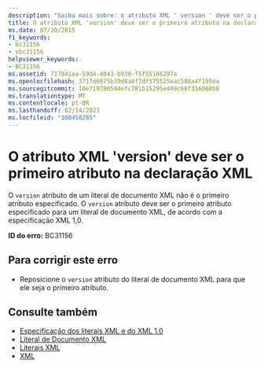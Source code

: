 ```yaml
---
description: "Saiba mais sobre: o atributo XML ' version ' deve ser o primeiro atributo na declaração XML"
title: O atributo XML 'version' deve ser o primeiro atributo na declaração XML
ms.date: 07/20/2015
f1_keywords:
- bc31156
- vbc31156
helpviewer_keywords:
- BC31156
ms.assetid: 717841ea-59d4-4043-b930-f5f55166297a
ms.openlocfilehash: 3717d6675b39d8a0f7df575525eac508a4f199da
ms.sourcegitcommit: 10e719780594efc781b15295e499c66f316068b8
ms.translationtype: MT
ms.contentlocale: pt-BR
ms.lasthandoff: 02/14/2021
ms.locfileid: "100458285"
---
```

# <a name="xml-attribute-version-must-be-the-first-attribute-in-xml-declaration"></a>O atributo XML 'version' deve ser o primeiro atributo na declaração XML

O `version` atributo de um literal de documento XML não é o primeiro atributo especificado. O `version` atributo deve ser o primeiro atributo especificado para um literal de documento XML, de acordo com a especificação XML 1,0.  
  
 **ID do erro:** BC31156  
  
## <a name="to-correct-this-error"></a>Para corrigir este erro  
  
- Reposicione o `version` atributo do literal de documento XML para que ele seja o primeiro atributo.  
  
## <a name="see-also"></a>Consulte também

- [Especificação dos literais XML e do XML 1.0](../programming-guide/language-features/xml/xml-literals-and-the-xml-1-0-specification.md)
- [Literal de Documento XML](../language-reference/xml-literals/xml-document-literal.md)
- [Literais XML](../language-reference/xml-literals/index.md)
- [XML](../programming-guide/language-features/xml/index.md)
